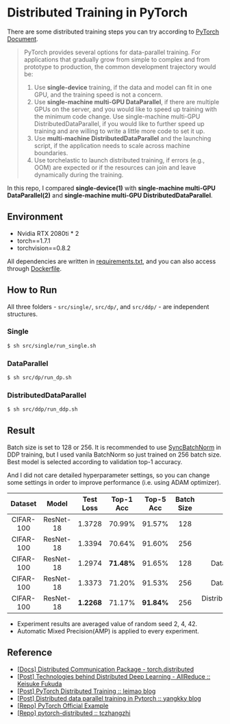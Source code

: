 # Distributed Training in PyTorch

There are some distributed training steps you can try according to [PyTorch Document](https://pytorch.org/tutorials/beginner/dist_overview.html).


> PyTorch provides several options for data-parallel training. For applications that gradually grow from simple to complex and from prototype to production, the common development trajectory would be:
> 1. Use **single-device** training, if the data and model can fit in one GPU, and the training speed is not a concern.
> 2. Use **single-machine multi-GPU DataParallel**, if there are multiple GPUs on the server, and you would like to speed up training with the minimum code change.
Use single-machine multi-GPU DistributedDataParallel, if you would like to further speed up training and are willing to write a little more code to set it up.
> 3. Use **multi-machine DistributedDataParallel** and the launching script, if the application needs to scale across machine boundaries.
> 4. Use torchelastic to launch distributed training, if errors (e.g., OOM) are expected or if the resources can join and leave dynamically during the training.


In this repo, I compared **single-device(1)** with **single-machine multi-GPU DataParallel(2)** and **single-machine multi-GPU DistributedDataParallel**.

## Environment
- Nvidia RTX 2080ti * 2
- torch==1.7.1
- torchvision==0.8.2

All dependencies are written in [requirements.txt](https://github.com/youngerous/distributed-training-comparison/blob/main/requirements.txt), and you can also access through [Dockerfile](https://github.com/youngerous/distributed-training-comparison/blob/main/Dockerfile).

## How to Run
All three folders - ```src/single/```, ```src/dp/```, and ```src/ddp/``` - are independent structures.

### Single
```sh
$ sh src/single/run_single.sh
```
### DataParallel
```sh
$ sh src/dp/run_dp.sh
```
### DistributedDataParallel
```sh
$ sh src/ddp/run_ddp.sh
```

## Result
Batch size is set to 128 or 256. It is recommended to use [SyncBatchNorm](https://pytorch.org/docs/stable/generated/torch.nn.SyncBatchNorm.html) in DDP training, but I used vanila BatchNorm so just trained on 256 batch size. Best model is selected according to validation top-1 accuracy.


And I did not care detailed hyperparameter settings, so you can change some settings in order to improve performance (i.e. using ADAM optimizer).

|  Dataset  |   Model   | Test Loss  | Top-1 Acc  | Top-5 Acc  | Batch Size |            Method             |
| :-------: | :-------: | :--------: | :--------: | :--------: | :--------: | :---------------------------: |
| CIFAR-100 | ResNet-18 |   1.3728   |   70.99%   |   91.57%   |    128     |            Single             |
| CIFAR-100 | ResNet-18 |   1.3394   |   70.64%   |   91.60%   |    256     |            Single             |
| CIFAR-100 | ResNet-18 |   1.2974   | **71.48%** |   91.65%   |    128     |       DataParallel (DP)       |
| CIFAR-100 | ResNet-18 |   1.3373   |   71.20%   |   91.53%   |    256     |       DataParallel (DP)       |
| CIFAR-100 | ResNet-18 | **1.2268** |   71.17%   | **91.84%** |    256     | DistributedDataParallel (DDP) |

- Experiment results are averaged value of random seed 2, 4, 42.
- Automatic Mixed Precision(AMP) is applied to every experiment.

## Reference
- [[Docs] Distributed Communication Package - torch.distributed](https://pytorch.org/docs/stable/distributed.html#)
- [[Post] Technologies behind Distributed Deep Learning - AllReduce :: Keisuke Fukuda](https://tech.preferred.jp/en/blog/technologies-behind-distributed-deep-learning-allreduce/)
- [[Post] PyTorch Distributed Training :: leimao blog](https://leimao.github.io/blog/PyTorch-Distributed-Training/)
- [[Post] Distributed data parallel training in Pytorch :: yangkky blog](https://yangkky.github.io/2019/07/08/distributed-pytorch-tutorial.html)
- [[Repo] PyTorch Official Example](https://github.com/pytorch/examples/blob/master/imagenet/main.py)
- [[Repo] pytorch-distributed :: tczhangzhi](https://github.com/tczhangzhi/pytorch-distributed)
